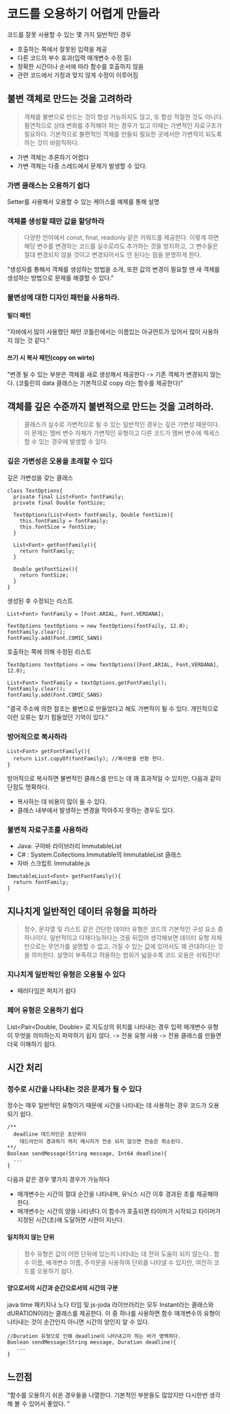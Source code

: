 # 코드를 오용하기 어렵게 만들라
코드를 잘못 사용할 수 있는 몇 가지 일반적인 경우
- 호출하는 쪽에서 잘못된 입력을 제공
- 다른 코드의 부수 효과(입력 매개변수 수정 등)
- 정확한 시간이나 순서에 따라 함수를 호출하지 않음
- 관련 코드에서 가정과 맞지 않게 수정이 이루어짐


## 불변 객체로 만드는 것을 고려하라
> 객체를 불변으로 만드는 것이 항상 가능하지도 않고, 또 항상 적절한 것도 아니다. 필연적으로 상태 변화를 추적해야 하는 경우가 있고 이때는 가변적인 자료구조가 필요하다.
> 기본적으로 불편적인 객체를 만들되 필요한 곳에서만 가변적이 되도록 하는 것이 바람직하다.

- 가변 객체는 추론하기 어렵다
- 가변 객체는 다중 스레드에서 문제가 발생할 수 있다.
### 가변 클래스는 오용하기 쉽다
Setter를 사용해서 오용할 수 있는 케이스를 예제를 통해 설명

### 객체를 생성할 때만 값을 할당하라
> 다양한 언어에서 const, final, readonly 같은 키워드를 제공한다. 이렇게 하면 해당 변수를 변경하는 코드를 실수로라도 추가하는 것을 방지하고, 그 변수들은 절대 변경되지 않을 것이고 변경되어서도 안 된다는 점을 분명하게 한다.

"생성자를 통해서 객체를 생성하는 방법을 소개, 또한 값의 변경이 필요할 땐 새 객체를 생성하는 방법으로 문제를 해결할 수 있다."

 ### 불변성에 대한 디자인 패턴을 사용하라.
 #### 빌더 패턴
 "자바에서 많이 사용했던 패턴 코틀린에서는 이름있는 아규먼트가 있어서 많이 사용하지 않는 것 같다."
 #### 쓰기 시 복사 패턴(copy on wirte)
 "변경 될 수 있는 부분은 객체를 새로 생성해서 제공한다 -> 기존 객체가 변경되지 않는다. (코틀린의 data 클래스는 기본적으로 copy 라는 함수를 제공한다)"

## 객체를 깊은 수준까지 불변적으로 만드는 것을 고려하라.
> 클래스가 실수로 가변적으로 될 수 있는 일반적인 경우는 깊은 가변성 때문이다. 이 문제는 멤버 변수 자체가 가변적인 유형이고 다른 코드가 멤버 변수에 엑세스할 수 있는 경우에 발생할 수 있다.


### 깊은 가변성은 오용을 초래할 수 있다

깊은 가변성을 갖는 클래스
```
class TextOptions{
  private final List<Font> fontFamily;
  private final Double fontSize;

  TextOptions(List<Font> fontFamily, Double fontSize){
    this.fontFamily = fontFamily;
    this.fontSize = fontSize;
  }

  List<Font> getFontFamily(){
    return fontFamily;
  }

  Double getFontSize(){
    return fontSize;
  }
}
```

생성된 후 수정되는 리스트
```
List<Font> fontFamily = [Font.ARIAL, Font.VERDANA];

TextOptions textOptions = new TextOptions(fontFaily, 12.0);
fontFamily.clear();
fontFamily.add(Font.COMIC_SANS)
```

호출하는 쪽에 의해 수정된 리스트
```
TextOptions textOptions = new TextOptions([Font.ARIAL, Font,VERDANA], 12.0);

List<Font> fontFamily = textOptions.getFontFamily();
fontFamily.clear();
fontFamily.add(Font.COMIC_SANS)
```

"결국 주소에 의한 참조는 불변으로 만들었다고 해도 가변적이 될 수 있다. 개인적으로 이런 오류는 찾기 힘들었던 기억이 있다."

### 방어적으로 복사하라
```
List<Font> getFontFamily(){
  return List.copyOf(fontFamily); //복사본을 반환 한다.
}
```
방어적으로 복사하면 불변적인 클래스를 만드는 데 꽤 효과적일 수 있지만, 다음과 같이 단점도 명확하다.
- 복사하는 데 비용이 많이 들 수 있다.
- 클래스 내부에서 발생하는 변경을 막아주지 못하는 경우도 있다.

### 불변적 자료구조를 사용하라
- Java: 구아바 라이브러리 ImmutableList
- C# : System.Collections.Immutable의 ImmutableList 클래스
- 자바 스크립트 Immutable.js

```
ImmutableLiust<Font> getFontFamily(){
  return fontFamily;
}
```

## 지나치게 일반적인 데이터 유형을 피하라
> 정수, 문자열 및 리스트 같은 간단한 데이터 유형은 코드의 기본적인 구성 요소 중 하나이다. 일반적이고 다재다능하다는 것을 뒤집어 생각해보면 데이터 유형 자체만으로는 무언가를 설명할 수 없고, 가질 수 있는 값에 있어서도 꽤 관대하다는 것을 의미한다.
> 설명이 부족하고 허용하는 범위가 넓을수록 코드 오용은 쉬워진다!

### 지나치게 일반적인 유형은 오용될 수 있다
- 패러다임은 퍼지기 쉽다

### 페어 유형은 오용하기 쉽다
List<Pair<Double, Double> 로 지도상의 위치를 나타내는 경우 입력 매개변수 유형이 무엇을 의미하는지 파악하기 쉽지 않다.
-> 전용 유형 사용 -> 전용 클래스를 만들면 더욱 이해하기 쉽다.

## 시간 처리
### 정수로 시간을 나타내는 것은 문제가 될 수 있다
정수는 매우 일반적인 유형이기 때문에 시간을 나타내는 데 사용하는 경우 코드가 오용되기 쉽다.  
```
/**
  deadline 데드라인은 초단위다
    데드라인이 경과하기 까지 메시지가 전송 되지 않으면 전송은 취소된다.
**/
Boolean sendMessage(String message, Int64 deadline){
  ...
}
```
다음과 같은 경우 몇가지 경우가 가능하다
- 매개변수는 시간의 절대 순간을 나타내며, 유닉스 시간 이후 경과된 초를 제공해야 한다.
- 매개변수는 시간의 양을 나타낸다.이 함수가 호출되면 타이머가 시작되고 타이머가 지정된 시간(초)에 도달하면 시한이 지난다.


#### 일치하지 않는 단위
> 정수 유형은 값이 어떤 단위에 있는지 나타내는 데 전혀 도움이 되지 않는다.. 함수 이름, 배개변수 이름, 주석문을 사용하여 단위를 나타낼 수 있지만, 여전히 코드를 오용하기 쉽다.

#### 양으로서의 시간과 순간으로서의 시간의 구분
java time 패키지나 노다 타임 및 js-joda 라이브러리는 모두 Instant라는 클래스와 dURATION이라는 클래스를 제공한다. 이 중 하나를 사용하면 함수 매개변수의 유형이 나타내는 것이 순간인지 아니면 시간의 양인지 알 수 있다.

```
//Duration 유형으로 인해 deadline이 나타내고자 하는 바가 명백하다.
Boolean sendMessage(String message, Duration deadline){
   ...
}
```

## 느낀점
"함수를 오용하기 쉬운 경우들을 나열한다. 기본적인 부분들도 많았지만 다시한번 생각해 볼 수 있어서 좋았다. "
